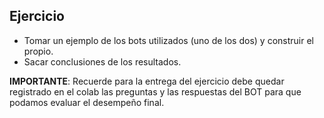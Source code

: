 ## Ejercicio

- Tomar un ejemplo de los bots utilizados (uno de los dos) y construir el propio.
- Sacar conclusiones de los resultados.

__IMPORTANTE__: Recuerde para la entrega del ejercicio debe quedar registrado en el colab las preguntas y las respuestas del BOT para que podamos evaluar el desempeño final.
